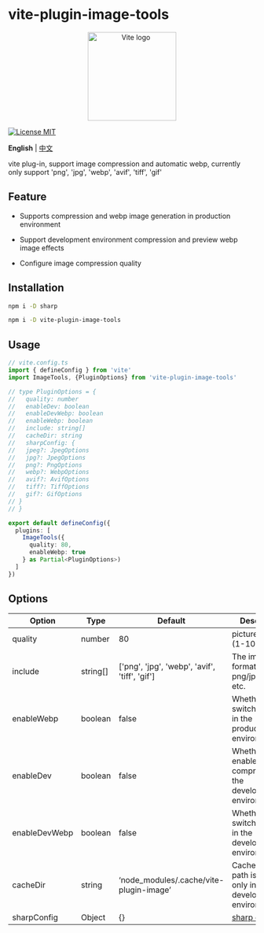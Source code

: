 # vite-plugin-image-tools

<p align="center">
  <a href="https://vite.dev" target="_blank" rel="noopener noreferrer">
    <img width="180" src="https://vite.dev/logo.svg" alt="Vite logo">
  </a>
</p>

[![License MIT](https://img.shields.io/badge/License-MIT-yellow.svg)](https://opensource.org/licenses/MIT)

**English** | [中文](./README.zh-CN.md)

vite plug-in, support image compression and automatic webp, currently only support 'png', 'jpg', 'webp', 'avif', 'tiff', 'gif'

## Feature

- Supports compression and webp image generation in production environment

- Support development environment compression and preview webp image effects

- Configure image compression quality

## Installation

```bash
npm i -D sharp

npm i -D vite-plugin-image-tools
```

## Usage

```ts
// vite.config.ts
import { defineConfig } from 'vite'
import ImageTools, {PluginOptions} from 'vite-plugin-image-tools'

// type PluginOptions = {
//   quality: number
//   enableDev: boolean
//   enableDevWebp: boolean
//   enableWebp: boolean
//   include: string[]
//   cacheDir: string
//   sharpConfig: {
//   jpeg?: JpegOptions
//   jpg?: JpegOptions
//   png?: PngOptions
//   webp?: WebpOptions
//   avif?: AvifOptions
//   tiff?: TiffOptions
//   gif?: GifOptions
// }
// }

export default defineConfig({
  plugins: [
    ImageTools({
      quality: 80,
      enableWebp: true
    } as Partial<PluginOptions>)
  ]
})
```

## Options

| Option | Type | Default | Description |
| --- | --- | --- | --- |
| quality | number | 80 | picture quality (1-100) |
| include | string[] | ['png', 'jpg', 'webp', 'avif', 'tiff', 'gif'] | The image formats are: png/jpg/webp..., etc. |
| enableWebp | boolean | false | Whether to switch to webp in the production environment |
| enableDev | boolean | false | Whether to enable compression in the development environment |
| enableDevWebp | boolean | false | Whether to switch to webp in the development environment |
| cacheDir | string | ‘node_modules/.cache/vite-plugin-image’ | Cache path,this path is valid only in the development environment |
| sharpConfig | Object | {} | [sharp config](https://sharp.pixelplumbing.com/api-output/#_top) |
